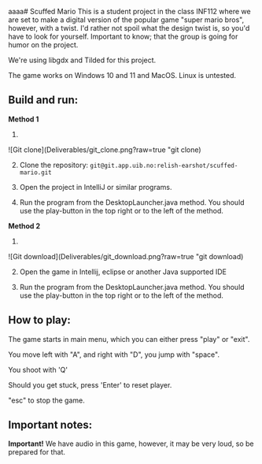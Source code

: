 aaaa# Scuffed Mario
This is a student project in the class INF112 where we are set to make a digital version of the popular game "super mario bros", however, with a twist. I'd rather not spoil what the design twist is, so you'd have to look for yourself. Important to know; that the group is going for humor on the project. 

We're using libgdx and Tilded for this project.

The game works on Windows 10 and 11 and MacOS. Linux is untested.  

## Build and run:
**Method 1**

1. 
![Git clone](Deliverables/git_clone.png?raw=true "git clone)

2. Clone the repository: ```git@git.app.uib.no:relish-earshot/scuffed-mario.git``` 

3. Open the project in IntelliJ or similar programs.

4. Run the program from the DesktopLauncher.java method. You should use the play-button in the top right or to the left of the method.

**Method 2**

1. 
![Git download](Deliverables/git_download.png?raw=true "git download)

2. Open the game in Intellij, eclipse or another Java supported IDE

3. Run the program from the DesktopLauncher.java method. You should use the play-button in the top right or to the left of the method.

## How to play:
The game starts in main menu, which you can either press "play" or "exit". 

You move left with "A", and right with "D", you jump with "space". 

You shoot with 'Q' 

Should you get stuck, press 'Enter' to reset player. 

"esc" to stop the game. 

## Important notes:
**Important!** We have audio in this game, however, it may be very loud, so be prepared for that.
